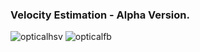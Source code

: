 ### Velocity Estimation - Alpha Version.

![opticalhsv](https://user-images.githubusercontent.com/67831664/122394292-70877600-cf93-11eb-8541-f3d967ad7802.png)
![opticalfb](https://user-images.githubusercontent.com/67831664/122394301-73826680-cf93-11eb-935a-23ca72bfee13.png)

